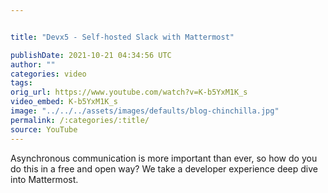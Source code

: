 ```yaml
---


title: "Devx5 - Self-hosted Slack with Mattermost"

publishDate: 2021-10-21 04:34:56 UTC
author: ""
categories: video
tags: 
orig_url: https://www.youtube.com/watch?v=K-b5YxM1K_s
video_embed: K-b5YxM1K_s
image: "../../../assets/images/defaults/blog-chinchilla.jpg"
permalink: /:categories/:title/
source: YouTube
---
```

Asynchronous communication is more important than ever, so how do you do this in a free and open way? We take a developer experience deep dive into Mattermost.
